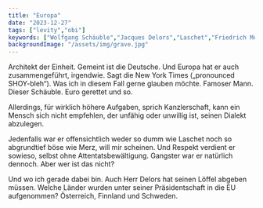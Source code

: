 ```yaml
---
title: "Europa"
date: "2023-12-27"
tags: ["levity","obi"]
keywords: ["Wolfgang Schäuble","Jacques Delors","Laschet","Friedrich Merz" ]
backgroundImage: "/assets/img/grave.jpg"
---
```

Architekt der Einheit. Gemeint ist die Deutsche. Und Europa hat er auch zusammengeführt, irgendwie. Sagt die New York Times („pronounced SHOY-bleh“). Was ich in diesem Fall gerne glauben möchte. Famoser Mann. Dieser Schäuble. Euro gerettet und so.

Allerdings, für wirklich höhere Aufgaben, sprich Kanzlerschaft, kann ein Mensch sich nicht empfehlen, der unfähig oder unwillig ist, seinen Dialekt abzulegen.

Jedenfalls war er offensichtlich weder so dumm wie Laschet noch so abgrundtief böse wie Merz, will mir scheinen. Und Respekt verdient er sowieso, selbst ohne Attentatsbewältigung. Gangster war er natürlich dennoch. Aber wer ist das nicht?

Und wo ich gerade dabei bin. Auch Herr Delors hat seinen Löffel abgeben müssen. Welche Länder wurden unter seiner Präsidentschaft in die EU aufgenommen? Österreich, Finnland und Schweden.